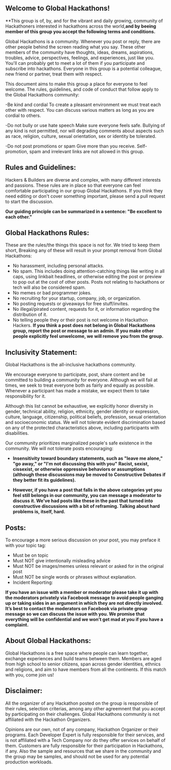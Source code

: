 ## Welcome to Global Hackathons! 

**This group is of, by, and for the vibrant and daily growing, community of Hackathoners interested in hackathons across the world,**and by beeing member of this group you accept the following terms and conditions.** 

Global Hackathons is a community. Whenever you post or reply, there are other people behind the screen reading what you say. These other members of the community have thoughts, ideas, dreams, aspirations, troubles, advice, perspectives, feelings, and experiences, just like you. You'll can probably get to meet a lot of them if you participate and subscribe into hackathons. Everyone in this group is a potential colleague, new friend or partner, treat them with respect.

This document aims to make this group a place for everyone to feel welcome. The rules, guidelines, and code of conduct that follow apply to the Global Hackathons community:

-Be kind and cordial
To create a pleasant environment we must treat each other with respect. You can discuss various matters as long as you are cordial to others.

-Do not bully or use hate speech
Make sure everyone feels safe. Bullying of any kind is not permitted, nor will degrading comments about aspects such as race, religion, culture, sexual orientation, sex or identity be tolerated.

-Do not post promotions or spam
Give more than you receive. Self-promotion, spam and irrelevant links are not allowed in this group.

## Rules and Guidelines:
Hackers & Builders are diverse and complex, with many different interests and passions. These rules are in place so that everyone can feel comfortable participating in our group Global Hackathons. If you think they need editing or don't cover something important, please send a pull request to start the discussion.

**Our guiding principle can be summarized in a sentence: "Be excellent to each other."**

## Global Hackathons Rules:
These are the rules/the things this space is not for. We tried to keep them short, Breaking any of these will result in your prompt removal from Global Hackathons:

- No harassment, including personal attacks.
- No spam. This includes doing attention-catching things like writing in all caps, using linkbait headlines, or otherwise editing the post or preview to pop out at the cost of other posts. Posts not relating to hackathons or tech will also be considered spam.
- No memes or bad programmer jokes. 
- No recruiting for your startup, company, job, or organization. 
- No posting requests or giveaways for free stuff/invites.
- No illegal/pirated content, requests for it, or information regarding the distribution of it.
- No telling people they or their post is not welcome in Hackathon Hackers. **If you think a post does not belong in Global** **Hackathons group, report the post or message to an admin. If you make other people explicitly feel unwelcome, we will remove** **you from the group.**

## Inclusivity Statement:
Global Hackathons is the all-inclusive hackathons community.

We encourage everyone to participate, post, share content and be committed to building a community for everyone. Although we will fail at times, we seek to treat everyone both as fairly and equally as possible. Whenever a participant has made a mistake, we expect them to take responsibility for it.

Although this list cannot be exhaustive, we explicitly honor diversity in gender, technical ability, religion, ethnicity, gender identity or expression, culture, language, citizenship, political beliefs, profession, sexual orientation and socioeconomic status. We will not tolerate evident discrimination based on any of the protected characteristics above, including participants with disabilities.

Our community prioritizes marginalized people's safe existence in the community. We will not tolerate posts encouraging:

- **Insensitivity toward boundary statements, such as "leave me alone," "go away," or "I'm not discussing this with you"**
**Racist, sexist, cissexist, or otherwise oppressive behaviors or assumptions (although these discussions may be moved to** **Constructive Debates if they better fit its guidelines).**

- **However, if you have a post that falls in the above categories yet you feel still belongs in our community, you can** **message a moderator to discuss it. We've had posts like these in the past that turned into constructive discussions with a** **bit of reframing. Talking about hard problems is, itself, hard.**

## Posts:
To encourage a more serious discussion on your post, you may preface it with your topic tag:

- Must be on topic
- Must NOT give intentionally misleading advice
- Must NOT be images/memes unless relevant or asked for in the original post
- Must NOT be single words or phrases without explanation.
- Incident Reporting:

**If you have an issue with a member or moderator please take it up with the moderators privately via Facebook message to** **avoid people ganging up or taking sides in an argument in which they are not directly involved. It’s best to contact the** **moderators on Facebook via private group message so we can discuss the issue with you. We promise that everything will be** **confidential and we won’t get mad at you if you have a complaint.**  

## About Global Hackathons:
Global Hackathons is a free space where people can learn together, exchange experiences and build teams between them. Members are aged from high school to senior citizens, span across gender identities, ethnics and religions, and aim to have members from all the continents. If this match with you, come join us!

## Disclaimer:
All the organizer of any Hackathon posted on the group is responsible of their rules, selection criterias, among any other agreemnent that you accept by participating on their challenges. Global Hackathons community is not affiliated with the Hackathon Organizers.

Opinions are our own, not of any company, Hackathon Organizer or their programs. Each Developer Expert is fully responsible for their services, and is not affiliated with a Tech Company nor do they offer services on behalf of them. Customers are fully responsible for their participation in Hackathons, if any. Also the sample and resources that we share in the community and the group may be samples, and should not be used for any potential production workloads.
